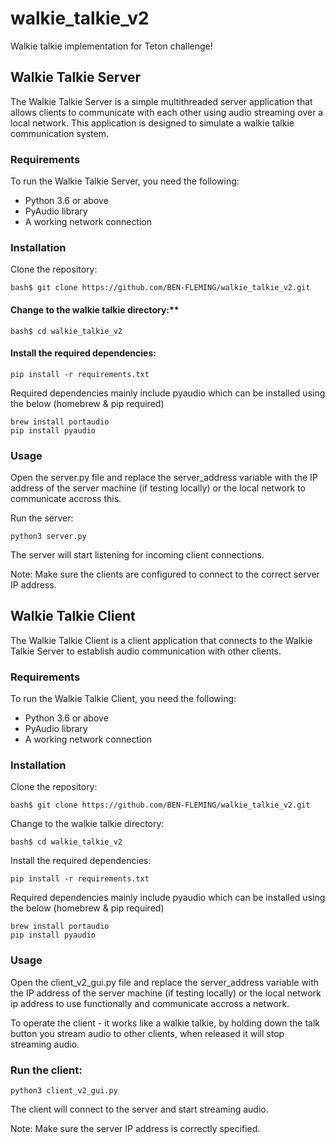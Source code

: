 # walkie_talkie_v2

Walkie talkie implementation for Teton challenge!


## Walkie Talkie Server


The Walkie Talkie Server is a simple multithreaded server application that allows clients to communicate with each other using audio streaming over a local network. This application is designed to simulate a walkie talkie communication system.


### Requirements

To run the Walkie Talkie Server, you need the following:

- Python 3.6 or above
- PyAudio library
- A working network connection


### Installation

Clone the repository:
```
bash$ git clone https://github.com/BEN-FLEMING/walkie_talkie_v2.git
```
#### Change to the walkie talkie directory:**
```
bash$ cd walkie_talkie_v2
```
#### Install the required dependencies:
```
pip install -r requirements.txt
```
Required dependencies mainly include pyaudio which can be installed using the below (homebrew & pip required)
```
brew install portaudio
pip install pyaudio
```

### Usage

Open the server.py file and replace the server_address variable with the IP address of the server machine (if testing locally) or the local network to communicate accross this.

Run the server:
```
python3 server.py
```
The server will start listening for incoming client connections.

Note: Make sure the clients are configured to connect to the correct server IP address.


## Walkie Talkie Client

The Walkie Talkie Client is a client application that connects to the Walkie Talkie Server to establish audio communication with other clients.


### Requirements
To run the Walkie Talkie Client, you need the following:

- Python 3.6 or above
- PyAudio library
- A working network connection


### Installation

Clone the repository:
```
bash$ git clone https://github.com/BEN-FLEMING/walkie_talkie_v2.git
```
Change to the walkie talkie directory:
```
bash$ cd walkie_talkie_v2
```
Install the required dependencies:
```
pip install -r requirements.txt
```
Required dependencies mainly include pyaudio which can be installed using the below (homebrew & pip required)
```
brew install portaudio
pip install pyaudio
```

### Usage

Open the client_v2_gui.py file and replace the server_address variable with the IP address of the server machine (if testing locally) or the local network ip address to use functionally and communicate accross a network.

To operate the client - it works like a walkie talkie, by holding down the talk button you stream audio to other clients, when released it will stop streaming audio.

### Run the client:
```
python3 client_v2_gui.py
```
The client will connect to the server and start streaming audio.

Note: Make sure the server IP address is correctly specified.

